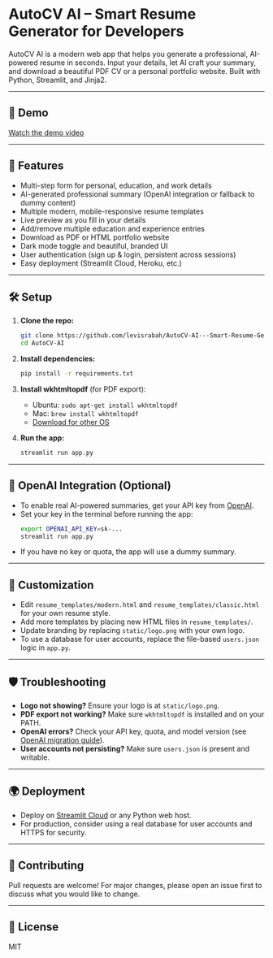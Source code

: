 # AutoCV AI – Smart Resume Generator for Developers

AutoCV AI is a modern web app that helps you generate a professional, AI-powered resume in seconds. Input your details, let AI craft your summary, and download a beautiful PDF CV or a personal portfolio website. Built with Python, Streamlit, and Jinja2.

---

## 🎥 Demo

[Watch the demo video](https://drive.google.com/file/d/19nYCiGnB6IIkfJyEFqUUvhQRs77Stm72/view?usp=drivesdk)

---

## 🚀 Features
- Multi-step form for personal, education, and work details
- AI-generated professional summary (OpenAI integration or fallback to dummy content)
- Multiple modern, mobile-responsive resume templates
- Live preview as you fill in your details
- Add/remove multiple education and experience entries
- Download as PDF or HTML portfolio website
- Dark mode toggle and beautiful, branded UI
- User authentication (sign up & login, persistent across sessions)
- Easy deployment (Streamlit Cloud, Heroku, etc.)

---

## 🛠️ Setup

1. **Clone the repo:**
   ```bash
   git clone https://github.com/levisrabah/AutoCV-AI---Smart-Resume-Generator-for-African-Developers.git
   cd AutoCV-AI
   ```
2. **Install dependencies:**
   ```bash
   pip install -r requirements.txt
   ```
3. **Install wkhtmltopdf** (for PDF export):
   - Ubuntu: `sudo apt-get install wkhtmltopdf`
   - Mac: `brew install wkhtmltopdf`
   - [Download for other OS](https://wkhtmltopdf.org/downloads.html)

4. **Run the app:**
   ```bash
   streamlit run app.py
   ```

---

## 🤖 OpenAI Integration (Optional)
- To enable real AI-powered summaries, get your API key from [OpenAI](https://platform.openai.com/account/api-keys).
- Set your key in the terminal before running the app:
  ```bash
  export OPENAI_API_KEY=sk-...
  streamlit run app.py
  ```
- If you have no key or quota, the app will use a dummy summary.

---

## 📝 Customization
- Edit `resume_templates/modern.html` and `resume_templates/classic.html` for your own resume style.
- Add more templates by placing new HTML files in `resume_templates/`.
- Update branding by replacing `static/logo.png` with your own logo.
- To use a database for user accounts, replace the file-based `users.json` logic in `app.py`.

---

## 🛡️ Troubleshooting
- **Logo not showing?** Ensure your logo is at `static/logo.png`.
- **PDF export not working?** Make sure `wkhtmltopdf` is installed and on your PATH.
- **OpenAI errors?** Check your API key, quota, and model version (see [OpenAI migration guide](https://github.com/openai/openai-python/discussions/742)).
- **User accounts not persisting?** Make sure `users.json` is present and writable.

---

## 🌍 Deployment
- Deploy on [Streamlit Cloud](https://streamlit.io/cloud) or any Python web host.
- For production, consider using a real database for user accounts and HTTPS for security.

---

## 🤝 Contributing
Pull requests are welcome! For major changes, please open an issue first to discuss what you would like to change.

---

## 📄 License
MIT 
